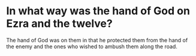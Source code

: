 # In what way was the hand of God on Ezra and the twelve?

The hand of God was on them in that he protected them from the hand of the enemy and the ones who wished to ambush them along the road.
